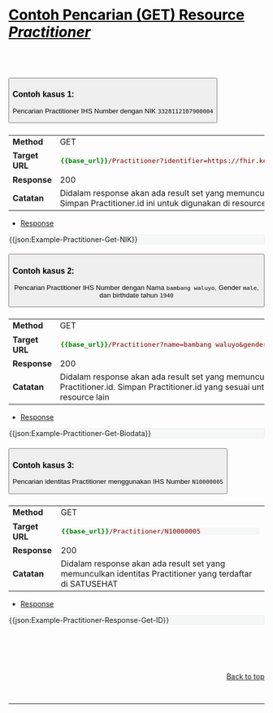 <h1><a href="https://simplifier.net/guide/SATUSEHAT-FHIR-R4-Implementation-Guide/Home/Examples/ResourceExample/Practitioner.page.md?version=current"  style="color:black">Contoh Pencarian (GET) Resource <i>Practitioner</i></a></h1>

<br><br>

<div id="accordion">
    <div class="card">
        <div class="card-header" id="PractitionerHeading-1">
            <h5 class="mb-0">
                <button class="btn btn-link collapsed" data-toggle="collapse" data-target="#PractitionerCollapse-1" aria-expanded="false" aria-controls="PractitionerCollapse-1">
                    <h3 style="text-align:left">Contoh kasus 1:</h3>
                    <p>Pencarian Practitioner IHS Number dengan NIK <code>3328112107900004</code></p>
                </button>
            </h5>
        </div>
        <div id="PractitionerCollapse-1" class="collapse" aria-labelledby="PractitionerHeading-1" data-parent="#accordion">
            <div class="card-body">                
                <table class="table table-bordered">
                        <tr>
                                <td><b>Method</b></td>
                                <td>GET</td>
                        </tr>
                        <tr>
                                <td><b>Target URL</b></td>
                                <td><pre style="background: #F6F8F8;border: 1px solid #ffffff; color: maroon"><span style="color:green"><b>&#123;&#123;base_url&#125;&#125;</b></span>/Practitioner?identifier=https://fhir.kemkes.go.id/id/nik|3328112107900004</pre></td>
                        </tr>
                        <tr>
                                <td><b>Response</b></td>
                                <td>200</td>
                        </tr>
                        <tr>
                                <td><b>Catatan</b></td>
                                <td>Didalam response akan ada result set yang memunculkan Practitioner.id =<code>10000329187</code>. Simpan Practitioner.id ini untuk digunakan di resource lain</td>
                        </tr>
                </table>
                <div>
                        <ul class="nav nav-tabs" role="tablist">
                            <li role="presentation" class="active">
                                <a href="#response-organization-1" aria-controls="tree" role="tab" data-toggle="tab">Response</a>
                            </li>
                    </ul>
                    <div class="tab-content snippet" style="background: #F6F8F8;border: 1px solid #e8edee;">
                        <div role="tabpanel" class="tab-pane active" id="response-organization-1">
                                {{json:Example-Practitioner-Get-NIK}}
                        </div>
                    </div>
                </div>
            </div>
        </div>
    </div>
    <div class="card">
        <div class="card-header" id="PractitionerHeading-2">
            <h5 class="mb-0">
                <button class="btn btn-link collapsed" data-toggle="collapse" data-target="#PractitionerCollapse-2" aria-expanded="false" aria-controls="PractitionerCollapse-2">
                    <h3 style="text-align:left">Contoh kasus 2:</h3>
                    <p>Pencarian Practitioner IHS Number dengan Nama <code>bambang waluyo</code>, Gender <code>male</code>, dan birthdate tahun <code>1940</code></p>
                </button>
            </h5>
        </div>
        <div id="PractitionerCollapse-2" class="collapse" aria-labelledby="PractitionerHeading-2" data-parent="#accordion">
            <div class="card-body">                
                <table class="table table-bordered">
                        <tr>
                                <td><b>Method</b></td>
                                <td>GET</td>
                        </tr>
                        <tr>
                                <td><b>Target URL</b></td>
                                <td><pre style="background: #F6F8F8;border: 1px solid #ffffff; color: maroon"><span style="color:green"><b>&#123;&#123;base_url&#125;&#125;</b></span>/Practitioner?name=bambang waluyo&gender=male&birthdate=1940</pre></td>
                        </tr>
                        <tr>
                                <td><b>Response</b></td>
                                <td>200</td>
                        </tr>
                        <tr>
                                <td><b>Catatan</b></td>
                                <td>Didalam response akan ada result set yang memunculkan multipel Practitioner.id. Simpan Practitioner.id yang sesuai untuk digunakan di resource lain</td>
                        </tr>
                </table>
                <div>
                        <ul class="nav nav-tabs" role="tablist">
                            <li role="presentation" class="active">
                                <a href="#response-organization-2" aria-controls="tree" role="tab" data-toggle="tab">Response</a>
                            </li>
                    </ul>
                    <div class="tab-content snippet" style="background: #F6F8F8;border: 1px solid #e8edee;">
                        <div role="tabpanel" class="tab-pane active" id="response-organization-2">
                                {{json:Example-Practitioner-Get-Biodata}}
                        </div>
                    </div>
                </div>
            </div>
        </div>
    </div>
    <div class="card">
        <div class="card-header" id="PractitionerHeading-3">
            <h5 class="mb-0">
                <button class="btn btn-link collapsed" data-toggle="collapse" data-target="#PractitionerCollapse-3" aria-expanded="false" aria-controls="PractitionerCollapse-3">
                    <h3 style="text-align:left">Contoh kasus 3:</h3>
                    <p>Pencarian identitas Practitioner menggunakan IHS Number <code>N10000005</code></p>
                </button>
            </h5>
        </div>
        <div id="PractitionerCollapse-3" class="collapse" aria-labelledby="PractitionerHeading-3" data-parent="#accordion">
            <div class="card-body">                
                <table class="table table-bordered">
                        <tr>
                                <td><b>Method</b></td>
                                <td>GET</td>
                        </tr>
                        <tr>
                                <td><b>Target URL</b></td>
                                <td><pre style="background: #F6F8F8;border: 1px solid #ffffff; color: maroon"><span style="color:green"><b>&#123;&#123;base_url&#125;&#125;</b></span>/Practitioner/N10000005</pre></td>
                        </tr>
                        <tr>
                                <td><b>Response</b></td>
                                <td>200</td>
                        </tr>
                        <tr>
                                <td><b>Catatan</b></td>
                                <td>Didalam response akan ada result set yang memunculkan identitas Practitioner yang terdaftar di SATUSEHAT</td>
                        </tr>
                </table>
                <div>
                        <ul class="nav nav-tabs" role="tablist">
                            <li role="presentation" class="active">
                                <a href="#response-organization-3" aria-controls="tree" role="tab" data-toggle="tab">Response</a>
                            </li>
                    </ul>
                    <div class="tab-content snippet" style="background: #F6F8F8;border: 1px solid #e8edee;">
                        <div role="tabpanel" class="tab-pane active" id="response-organization-3">
                                {{json:Example-Practitioner-Response-Get-ID}}
                        </div>
                    </div>
                </div>
            </div>
        </div>
    </div>
</div>



<br><br>

<br>
<p style="text-align:right"><a href="#">Back to top</a></p>
<br>
<hr>